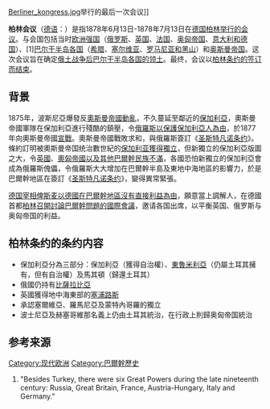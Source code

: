 [Berliner_kongress.jpg](https://zh.wikipedia.org/wiki/File:Berliner_kongress.jpg "fig:Berliner_kongress.jpg")举行的最后一次会议\]\]

**柏林会议**（[德语](../Page/德语.md "wikilink")：）是指1878年6月13日-1878年7月13日在[德国](../Page/德意志帝国.md "wikilink")[柏林举行的会议](../Page/柏林.md "wikilink")。与会国包括当时[欧洲强国](../Page/欧洲.md "wikilink")（[俄罗斯](../Page/俄罗斯帝国.md "wikilink")、[英国](../Page/大不列颠及爱尔兰联合王国.md "wikilink")、[法国](../Page/法兰西第三共和国.md "wikilink")、[奥匈帝国](../Page/奥匈帝国.md "wikilink")、[意大利和](../Page/意大利王国_\(1861年–1946年\).md "wikilink")[德国](../Page/德意志帝国.md "wikilink")）、\[1\][巴尔干半岛各国](../Page/巴尔干半岛.md "wikilink")（[希腊](../Page/希腊王国.md "wikilink")、[塞尔维亚](../Page/塞尔维亚公国.md "wikilink")、[罗马尼亚和](../Page/罗马尼亚联合公国.md "wikilink")[黑山](../Page/黑山公国.md "wikilink")）和[奥斯曼帝国](../Page/奥斯曼帝国.md "wikilink")。这次会议旨在确定[俄土战争后巴尔干半岛各国的领土](../Page/俄土战争_\(1877年-1878年\).md "wikilink")。最终，会议以[柏林条约的签订而结束](../Page/1878年柏林条约.md "wikilink")。

## 背景

1875年，波斯尼亞爆發反[奧斯曼帝國動亂](../Page/奧斯曼帝國.md "wikilink")，不久蔓延至鄰近的[保加利亞](../Page/保加利亞.md "wikilink")，奧斯曼帝國軍隊在保加利亞進行殘酷的鎮壓，令[俄羅斯以保護保加利亞人為由](../Page/俄羅斯.md "wikilink")，於1877年向奧斯曼帝國[宣戰](../Page/俄土戰爭_\(1877年-1878年\).md "wikilink")。奧斯曼帝國戰敗求和，與俄羅斯簽訂《[圣斯特凡诺条约](../Page/圣斯特凡诺条约.md "wikilink")》。條約訂明被奧斯曼帝国统治數世紀的[保加利亚獲得獨立](../Page/保加利亚大公国.md "wikilink")，但新獨立的保加利亞版圖之大，令[英國](../Page/英國.md "wikilink")、[奧匈帝國以及其他巴爾幹民族不滿](../Page/奧匈帝國.md "wikilink")，各國恐怕新獨立的保加利亞會成為俄羅斯傀儡，令俄羅斯大大增加在巴爾幹半島及東地中海地區的影響力，於是巴爾幹地區在簽訂《[圣斯特凡诺条约](../Page/圣斯特凡诺条约.md "wikilink")》，變得異常緊張。

[德国宰相](../Page/德国总理.md "wikilink")[俾斯麦以德國在巴爾幹地區沒有直接利益為由](../Page/奥托·冯·俾斯麦.md "wikilink")，願意當上調解人，在德國首都[柏林召開討論巴爾幹問題的國際會議](../Page/柏林.md "wikilink")，邀请各国出席，以平衡英国、俄罗斯与奥匈帝国的利益。

## 柏林条约的条约内容

  - 保加利亞分為三部分：保加利亞（獲得自治權）、[東魯米利亞](../Page/東魯米利亞.md "wikilink")（仍屬土耳其擁有，但有自治權）及馬其頓（歸還土耳其）
  - 俄國仍持有[比薩拉比亞](../Page/比薩拉比亞.md "wikilink")
  - 英國獲得地中海東部的[塞浦路斯](../Page/塞浦路斯.md "wikilink")
  - 承認塞爾維亞、羅馬尼亞及蒙特內哥羅的獨立
  - 波士尼亞及赫塞哥維那名義上仍由土耳其統治，在行政上則歸奥匈帝国統治

## 参考来源

[Category:现代欧洲](https://zh.wikipedia.org/wiki/Category:现代欧洲 "wikilink")
[Category:巴爾幹歷史](https://zh.wikipedia.org/wiki/Category:巴爾幹歷史 "wikilink")

1.  "Besides Turkey, there were six Great Powers during the late
    nineteenth century: Russia, Great Britain, France, Austria-Hungary,
    Italy and Germany."